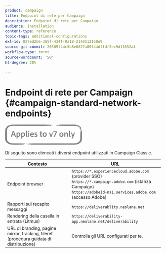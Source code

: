 ```yaml
---
product: campaign
title: Endpoint di rete per Campaign
description: Endpoint di rete per Campaign
audience: installation
content-type: reference
topic-tags: additional-configurations
exl-id: 027ed2b6-365f-434f-9a18-2140512168e9
source-git-commit: 20509f44c5b8e0827a09f44dffdf2ec9d11652a1
workflow-type: tm+mt
source-wordcount: '50'
ht-degree: 20%

---
```


# Endpoint di rete per Campaign {#campaign-standard-network-endpoints}

![](../../assets/v7-only.svg)

Di seguito sono elencati i diversi endpoint utilizzati in Campaign Classic.

| Contesto | URL |
|--- |--- |
| Endpoint browser | `https://*.experiencecloud.adobe.com` (provider SSO)<br>`https://*.campaign.adobe.com` (istanza Campaign)<br>`https://adobeid-na1.services.adobe.com`  (accesso Adobe) |
| Rapporti sul recapito messaggi | `https://deliverablity.neolane.net` |
| Rendering della casella in entrata (Litmus) | `https://deliverability-app.neolane.net/deliverability` |
| URL di branding, pagine mirror, tracking, fileref (procedura guidata di distribuzione) | Controlla gli URL configurati per te. |
